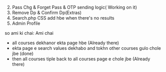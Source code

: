 <!-- !To Do List: -->

<!-- 1. Payment Page -->

2. Pass Chg & Forget Pass & OTP sending logic( Working on it)
   <!-- 3. Edit option - add picture - display picture - Back to Dashboard -->
   <!-- 4. Front end - dashboard dp, login bg-, courses.php>enroll button style, in dashboard sort by dropdown -->
   <!-- 5. Backend - Database courses add img -->
3. Remove Dp & Confirm Dp(Extras)
   <!-- 7. Navbar in Courses section(search, dashboard, all course) -->
   <!-- 8. Payment page confirmation page CSS add -->
   <!-- 9. Course duration and remove on checkout page -->
   <!-- 10. Payment page not solved > Validation -->
   <!-- 11. Checkout.php - Add Courses > Courses.php - enroll > Checkout.php -->
   <!-- 12. Fix the alert in payment page -->
   <!-- 13. Course page search box logic -->
   <!-- 14. course page -> avialable courses and dashbord css -->
   <!-- 15. dashbord -> photo , start course button -->
   <!-- 16. Static pics change in carousel of index -->
4. Search.php CSS add hbe when there's no results
5. Admin Profile

<!-- * search logic breakdown -->

so ami ki chai: Ami chai

- all courses dekhanor ekta page hbe (Already there)
- ekta page e search values dekhabo and tokhn other courses gulo chole jbe (done)
- then all courses tiple back to all courses page e chole jbe (Already there)
